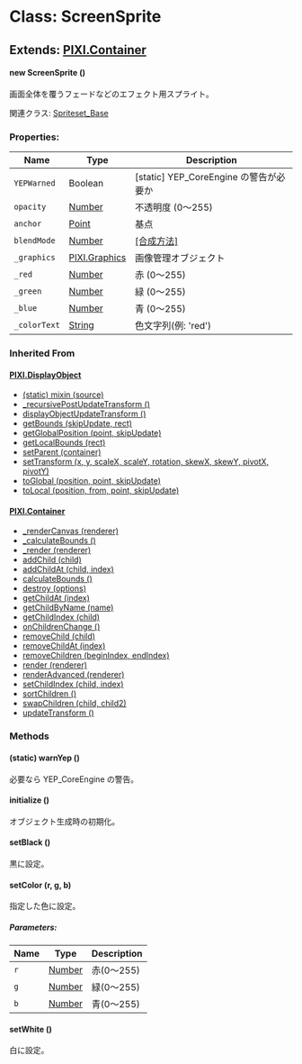# Class: ScreenSprite

## Extends: [PIXI.Container](PIXI.Container.md)

#### new ScreenSprite ()
 画面全体を覆うフェードなどのエフェクト用スプライト。

関連クラス: [Spriteset_Base](Spriteset_Base.md)

### Properties:

| Name | Type | Description |
| --- | --- | --- |
| `YEPWarned` | Boolean | [static] YEP_CoreEngine の警告が必要か |
| `opacity` | [Number](Number.md) |  不透明度 (0〜255) |
| `anchor` | [Point](Point.md) | 基点 |
| `blendMode` | [Number](Number.md) | [[合成方法]](Sprite.md#合成方法) |
| `_graphics` | [PIXI.Graphics](PIXI.Graphics.md) |  画像管理オブジェクト |
| `_red` | [Number](Number.md) |  赤 (0〜255) |
| `_green` | [Number](Number.md) |  緑 (0〜255) |
| `_blue` | [Number](Number.md) |  青 (0〜255) |
| `_colorText` | [String](String.md) |  色文字列(例: 'red') |


### Inherited From

#### [PIXI.DisplayObject](PIXI.DisplayObject.md)

* [(static) mixin (source)](PIXI.DisplayObject.md#static-mixin-source)
* [\_recursivePostUpdateTransform ()](PIXI.DisplayObject.md#_recursivepostupdatetransform-)
* [displayObjectUpdateTransform ()](PIXI.DisplayObject.md#displayobjectupdatetransform-)
* [getBounds (skipUpdate, rect)](PIXI.DisplayObject.md#getbounds-skipupdate-rect--pixirectangle)
* [getGlobalPosition (point, skipUpdate)](PIXI.DisplayObject.md#getglobalposition-point-skipupdate--pixipoint)
* [getLocalBounds (rect)](PIXI.DisplayObject.md#getlocalbounds-rect--pixirectangle)
* [setParent (container)](PIXI.DisplayObject.md#setparent-container--pixicontainer)
* [setTransform (x, y, scaleX, scaleY, rotation, skewX, skewY, pivotX, pivotY)](PIXI.DisplayObject.md#settransform-x-y-scalex-scaley-rotation-skewx-skewy-pivotx-pivoty--pixidisplayobject)
* [toGlobal (position, point, skipUpdate)](PIXI.DisplayObject.md#toglobal-position-point-skipupdate--pixipoint)
* [toLocal (position, from, point, skipUpdate)](PIXI.DisplayObject.md#tolocal-position-from-point-skipupdate--pixipoint)


#### [PIXI.Container](PIXI.Container.md)

* [\_renderCanvas (renderer)](PIXI.Container.md#_rendercanvas-renderer)
* [\_calculateBounds ()](PIXI.Container.md#_calculatebounds-)
* [\_render (renderer)](PIXI.Container.md#_render-renderer)
* [addChild (child) ](PIXI.Container.md#addchild-child--pixidisplayobject)
* [addChildAt (child, index)](PIXI.Container.md#addchildat-child-index--pixidisplayobject)
* [calculateBounds ()](PIXI.Container.md#calculatebounds-)
* [destroy (options)](PIXI.Container.md#destroy-options)
* [getChildAt (index)](PIXI.Container.md#getchildat-index--pixidisplayobject)
* [getChildByName (name)](PIXI.Container.md#getchildbyname-name--pixidisplayobject)
* [getChildIndex (child)](PIXI.Container.md#getchildindex-child--pixidisplayobject)
* [onChildrenChange ()](PIXI.Container.md#onchildrenchange-)
* [removeChild (child)](PIXI.Container.md#removechild-child--pixidisplayobject)
* [removeChildAt (index)](PIXI.Container.md#removechildat-index--pixidisplayobject)
* [removeChildren (beginIndex, endIndex)](PIXI.Container.md#removechildren-beginindex-endindex--arraypixidisplayobject)
* [render (renderer)](PIXI.Container.md#render-renderer)
* [renderAdvanced (renderer)](PIXI.Container.md#renderadvanced-renderer)
* [setChildIndex (child, index)](PIXI.Container.md#setchildindex-child-index)
* [sortChildren ()](PIXI.Container.md#sortchildren-)
* [swapChildren (child, child2)](PIXI.Container.md#swapchildren-child-child2)
* [updateTransform ()](PIXI.Container.md#updatetransform-)

### Methods

#### (static) warnYep ()
必要なら YEP_CoreEngine の警告。


#### initialize ()
 オブジェクト生成時の初期化。


#### setBlack ()
黒に設定。


#### setColor (r, g, b)
指定した色に設定。

##### Parameters:

| Name | Type | Description |
| --- | --- | --- |
| `r` | [Number](Number.md) | 赤(0〜255) |
| `g` | [Number](Number.md) | 緑(0〜255) |
| `b` | [Number](Number.md) | 青(0〜255) |


#### setWhite ()
白に設定。

